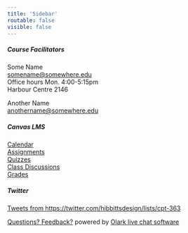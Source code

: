 ```yaml
---
title: 'Sidebar'
routable: false
visible: false
---
```


##### Course Facilitators
Some Name  
<somename@somewhere.edu>   
Office hours Mon. 4:00-5:15pm  
Harbour Centre 2146  

Another Name  
<anothername@somewhere.edu>  

##### Canvas LMS
[Calendar](https://canvas.sfu.ca/calendar)  
[Assignments](https://canvas.sfu.ca/courses/25492/assignments)  
[Quizzes](https://canvas.sfu.ca/courses/25492/quizzes)  
[Class Discussions](https://canvas.sfu.ca/courses/25492/discussion_topics)  
[Grades](https://canvas.sfu.ca/grades)  

##### Twitter
<a class="twitter-timeline" href="https://twitter.com/hibbittsdesign/lists/cpt-363" data-widget-id="684866063188676608" data-chrome="noscrollbar">Tweets from https://twitter.com/hibbittsdesign/lists/cpt-363</a>
<script>!function(d,s,id){var js,fjs=d.getElementsByTagName(s)[0],p=/^http:/.test(d.location)?'http':'https';if(!d.getElementById(id)){js=d.createElement(s);js.id=id;js.src=p+"://platform.twitter.com/widgets.js";fjs.parentNode.insertBefore(js,fjs);}}(document,"script","twitter-wjs");</script>

<!-- begin olark code -->
<script data-cfasync="false" type='text/javascript'>/*<![CDATA[*/window.olark||(function(c){var f=window,d=document,l=f.location.protocol=="https:"?"https:":"http:",z=c.name,r="load";var nt=function(){
f[z]=function(){
(a.s=a.s||[]).push(arguments)};var a=f[z]._={
},q=c.methods.length;while(q--){(function(n){f[z][n]=function(){
f[z]("call",n,arguments)}})(c.methods[q])}a.l=c.loader;a.i=nt;a.p={
0:+new Date};a.P=function(u){
a.p[u]=new Date-a.p[0]};function s(){
a.P(r);f[z](r)}f.addEventListener?f.addEventListener(r,s,false):f.attachEvent("on"+r,s);var ld=function(){function p(hd){
hd="head";return["<",hd,"></",hd,"><",i,' onl' + 'oad="var d=',g,";d.getElementsByTagName('head')[0].",j,"(d.",h,"('script')).",k,"='",l,"//",a.l,"'",'"',"></",i,">"].join("")}var i="body",m=d[i];if(!m){
return setTimeout(ld,100)}a.P(1);var j="appendChild",h="createElement",k="src",n=d[h]("div"),v=n[j](d[h](z)),b=d[h]("iframe"),g="document",e="domain",o;n.style.display="none";m.insertBefore(n,m.firstChild).id=z;b.frameBorder="0";b.id=z+"-loader";if(/MSIE[ ]+6/.test(navigator.userAgent)){
b.src="javascript:false"}b.allowTransparency="true";v[j](b);try{
b.contentWindow[g].open()}catch(w){
c[e]=d[e];o="javascript:var d="+g+".open();d.domain='"+d.domain+"';";b[k]=o+"void(0);"}try{
var t=b.contentWindow[g];t.write(p());t.close()}catch(x){
b[k]=o+'d.write("'+p().replace(/"/g,String.fromCharCode(92)+'"')+'");d.close();'}a.P(2)};ld()};nt()})({
loader: "static.olark.com/jsclient/loader0.js",name:"olark",methods:["configure","extend","declare","identify"]});
/* custom configuration goes here (www.olark.com/documentation) */
olark.identify('5063-6869762-10-7418');/*]]>*/</script><noscript><a href="https://www.olark.com/site/5063-6869762-10-7418/contact" title="Contact us" target="_blank">Questions? Feedback?</a> powered by <a href="http://www.olark.com?welcome" title="Olark live chat software">Olark live chat software</a></noscript>
<!-- end olark code -->
